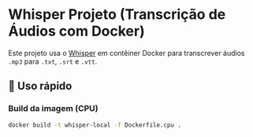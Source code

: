 # Whisper Projeto (Transcrição de Áudios com Docker)

Este projeto usa o [Whisper](https://github.com/openai/whisper) em contêiner Docker
para transcrever áudios `.mp3` para `.txt`, `.srt` e `.vtt`.

## 🚀 Uso rápido

### Build da imagem (CPU)
```bash
docker build -t whisper-local -f Dockerfile.cpu .